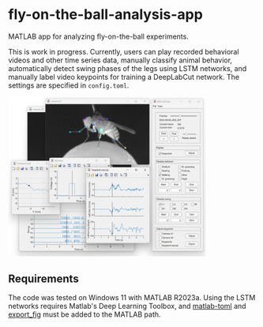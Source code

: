 # fly-on-the-ball-analysis-app
MATLAB app for analyzing fly-on-the-ball experiments.

This is work in progress. Currently, users can play recorded behavioral videos and other time series data, manually classify animal behavior, automatically detect swing phases of the legs using LSTM networks, and manually label video keypoints for training a DeepLabCut network. The settings are specified in `config.toml`.   


<img src="./image.png" alt="App overview" width="400">

## Requirements 
The code was tested on Windows 11 with MATLAB R2023a. Using the LSTM networks requires Matlab's Deep Learning Toolbox, and [matlab-toml](https://www.mathworks.com/matlabcentral/fileexchange/67858-matlab-toml) and [export_fig](https://www.mathworks.com/matlabcentral/fileexchange/23629-export_fig) must be added to the MATLAB path. 